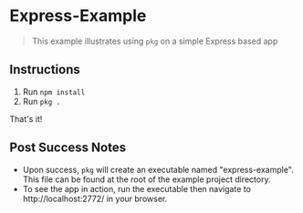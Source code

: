 # Express-Example

> This example illustrates using `pkg` on a simple Express based app

## Instructions

  1. Run `npm install`
  2. Run `pkg .`

  That's it!

## Post Success Notes

  * Upon success, `pkg` will create an executable named "express-example". This file can be found at the root of the example project directory.
  * To see the app in action, run the executable then navigate to http://localhost:2772/ in your browser.
